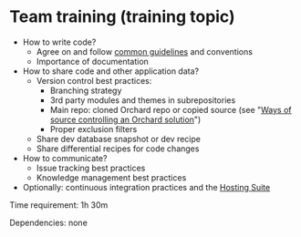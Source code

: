 # Team training (training topic)



- How to write code?
	- Agree on and follow [common guidelines](../../../DevelopmentGuidelines/) and conventions
	- Importance of documentation
- How to share code and other application data?
	- Version control best practices:
		- Branching strategy
		- 3rd party modules and themes in subrepositories
		- Main repo: cloned Orchard repo or copied source (see "[Ways of source controlling an Orchard solution](http://english.orchardproject.hu/blog/ways-of-source-controlling-an-orchard-solution)")
		- Proper exclusion filters
	- Share dev database snapshot or dev recipe
	- Share differential recipes for code changes
- How to communicate?
	- Issue tracking best practices
	- Knowledge management best practices
- Optionally: continuous integration practices and the [Hosting Suite](https://dotnest.com/knowledge-base/topics/lombiq-hosting-suite)

Time requirement: 1h 30m

Dependencies: none